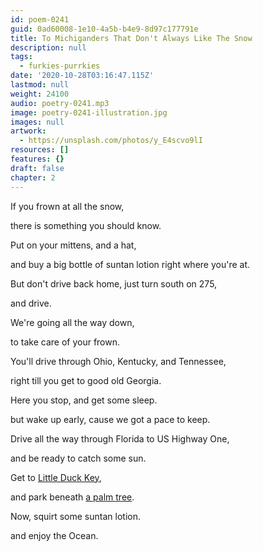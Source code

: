 ```yaml
---
id: poem-0241
guid: 0ad60008-1e10-4a5b-b4e9-8d97c177791e
title: To Michiganders That Don't Always Like The Snow
description: null
tags:
  - furkies-purrkies
date: '2020-10-28T03:16:47.115Z'
lastmod: null
weight: 24100
audio: poetry-0241.mp3
image: poetry-0241-illustration.jpg
images: null
artwork:
  - https://unsplash.com/photos/y_E4scvo9lI
resources: []
features: {}
draft: false
chapter: 2
---
```


If you frown at all the snow,

there is something you should know.

Put on your mittens, and a hat,

and buy a big bottle of suntan lotion right where you're at.

But don't drive back home, just turn south on 275,

and drive.

We're going all the way down,

to take care of your frown.

You'll drive through Ohio, Kentucky, and Tennessee,

right till you get to good old Georgia.

Here you stop, and get some sleep.

but wake up early, cause we got a pace to keep.

Drive all the way through Florida to US Highway One,

and be ready to catch some sun.

Get to [Little Duck Key](https://goo.gl/maps/4Xzq7xhwWKGj4aW68),

and park beneath [a palm tree](https://goo.gl/maps/uBv34hWHuhYoLEFs9).

Now, squirt some suntan lotion.

and enjoy the Ocean.
